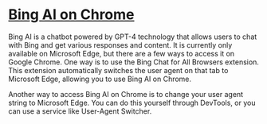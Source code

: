# [Bing AI on Chrome](https://droidcraze.com/bing-ai-on-chrome/)
Bing AI is a chatbot powered by GPT-4 technology that allows users to chat with Bing and get various responses and content. It is currently only available on Microsoft Edge, but there are a few ways to access it on Google Chrome.
One way is to use the Bing Chat for All Browsers extension. This extension automatically switches the user agent on that tab to Microsoft Edge, allowing you to use Bing AI on Chrome.

Another way to access Bing AI on Chrome is to change your user agent string to Microsoft Edge. You can do this yourself through DevTools, or you can use a service like User-Agent Switcher.
